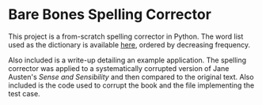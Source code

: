 # Bare Bones Spelling Corrector

This project is a from-scratch spelling corrector in Python. The word list used as the dictionary is available [here](https://raw.githubusercontent.com/first20hours/google-10000-english/master/google-10000-english.txt), ordered by decreasing frequency.

Also included is a write-up detailing an example application. The spelling corrector was applied to a systematically corrupted version of Jane Austen's *Sense and Sensibility* and then compared to the original text. Also included is the code used to corrupt the book and the file implementing the test case.
